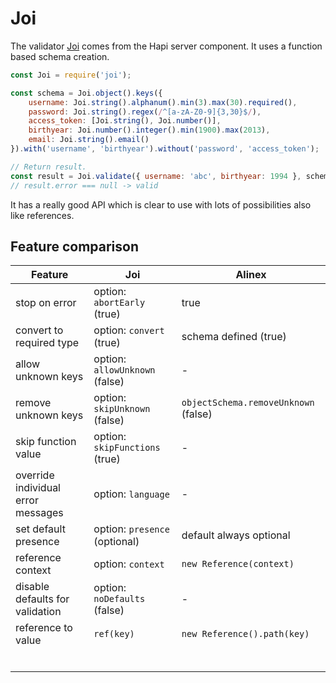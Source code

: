 # Joi

The validator [Joi](https://github.com/hapijs/joi) comes from the Hapi server
component. It uses a function based schema creation.

```js
const Joi = require('joi');

const schema = Joi.object().keys({
    username: Joi.string().alphanum().min(3).max(30).required(),
    password: Joi.string().regex(/^[a-zA-Z0-9]{3,30}$/),
    access_token: [Joi.string(), Joi.number()],
    birthyear: Joi.number().integer().min(1900).max(2013),
    email: Joi.string().email()
}).with('username', 'birthyear').without('password', 'access_token');

// Return result.
const result = Joi.validate({ username: 'abc', birthyear: 1994 }, schema);
// result.error === null -> valid
```

It has a really good API which is clear to use with lots of possibilities also
like references.

## Feature comparison

| Feature | Joi | Alinex |
| ------- | --- | ------ |
| stop on error | option: `abortEarly` (true) | true |
| convert to required type | option: `convert` (true) | schema defined (true) |
| allow unknown keys | option: `allowUnknown` (false) | - |
| remove unknown keys | option: `skipUnknown` (false) | `objectSchema.removeUnknown` (false) |
| skip function value | option: `skipFunctions` (true) | - |
| override individual error messages | option: `language` | - |
| set default presence | option: `presence` (optional) | default always optional |
| reference context | option: `context` | `new Reference(context)` |
| disable defaults for validation | option: `noDefaults` (false) | - |
| reference to value | `ref(key)` | `new Reference().path(key)` |
|  |  |  |
|  |  |  |
|  |  |  |
|  |  |  |
|  |  |  |
|  |  |  |
